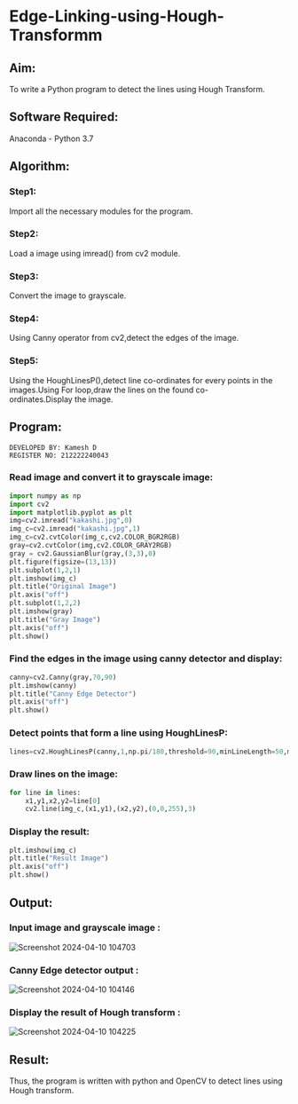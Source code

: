 # Edge-Linking-using-Hough-Transformm
## Aim:
To write a Python program to detect the lines using Hough Transform.

## Software Required:
Anaconda - Python 3.7

## Algorithm:
### Step1:
Import all the necessary modules for the program.
### Step2:
Load a image using imread() from cv2 module.
### Step3:
Convert the image to grayscale.
### Step4:
Using Canny operator from cv2,detect the edges of the image.
### Step5:
Using the HoughLinesP(),detect line co-ordinates for every points in the images.Using For loop,draw the lines on the found co-ordinates.Display the image.
## Program:
```
DEVELOPED BY: Kamesh D
REGISTER NO: 212222240043
```
### Read image and convert it to grayscale image:
```py
import numpy as np
import cv2
import matplotlib.pyplot as plt
img=cv2.imread("kakashi.jpg",0)
img_c=cv2.imread("kakashi.jpg",1)
img_c=cv2.cvtColor(img_c,cv2.COLOR_BGR2RGB)
gray=cv2.cvtColor(img,cv2.COLOR_GRAY2RGB)
gray = cv2.GaussianBlur(gray,(3,3),0)
plt.figure(figsize=(13,13))
plt.subplot(1,2,1)
plt.imshow(img_c)
plt.title("Original Image")
plt.axis("off")
plt.subplot(1,2,2)
plt.imshow(gray)
plt.title("Gray Image")
plt.axis("off")
plt.show()
```
### Find the edges in the image using canny detector and display:
```py
canny=cv2.Canny(gray,70,90)
plt.imshow(canny)
plt.title("Canny Edge Detector")
plt.axis("off")
plt.show()
```
### Detect points that form a line using HoughLinesP:
```py
lines=cv2.HoughLinesP(canny,1,np.pi/180,threshold=90,minLineLength=50,maxLineGap=90)
```
### Draw lines on the image:
```py
for line in lines:
    x1,y1,x2,y2=line[0]
    cv2.line(img_c,(x1,y1),(x2,y2),(0,0,255),3)
```
### Display the result:
```py
plt.imshow(img_c)
plt.title("Result Image")
plt.axis("off")
plt.show()
```

## Output:

### Input image and grayscale image :
![Screenshot 2024-04-10 104703](https://github.com/KameshLeVI/Edge-Linking-using-Hough-Transformm/assets/120780633/1067940c-3aef-4e10-aac8-0472b044295e)

### Canny Edge detector output :
![Screenshot 2024-04-10 104146](https://github.com/KameshLeVI/Edge-Linking-using-Hough-Transformm/assets/120780633/4a163ad1-8292-4fa9-82ff-0c6597e31c14)

### Display the result of Hough transform :
![Screenshot 2024-04-10 104225](https://github.com/KameshLeVI/Edge-Linking-using-Hough-Transformm/assets/120780633/a2798d9e-2925-4586-96af-7164af5780cf)

## Result:
Thus, the program is written with python and OpenCV to detect lines using Hough transform.
